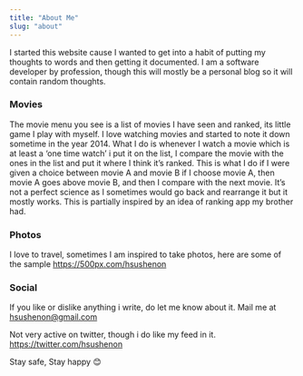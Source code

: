 ```yaml
---
title: "About Me"
slug: "about"
---
```


I started this website cause I wanted to get into a habit of putting my thoughts to words and then getting it documented. I am a software developer by profession, though this will mostly be a personal blog so it will contain random thoughts.

### Movies
The movie menu you see is a list of movies I have seen and ranked, its little game I play with myself. I love watching movies and started to note it down sometime in the year 2014. What I do is whenever I watch a movie which is at least a ‘one time watch’ i put it on the list, I compare the movie with the ones in the list and put it where I think it’s ranked. This is what I do if I were given a choice between movie A and movie B if I choose movie A, then movie A goes above movie B, and then I compare with the next movie. It’s not a perfect science as I sometimes would go back and rearrange it but it mostly works. This is partially inspired by an idea of ranking app my brother had.

### Photos
I love to travel, sometimes I am inspired to take photos, here are some of the sample https://500px.com/hsushenon

### Social
If you like or dislike anything i write, do let me know about it. Mail me at hsushenon@gmail.com

Not very active on twitter, though i do like my feed in it. https://twitter.com/hsushenon


Stay safe, Stay happy 😊
